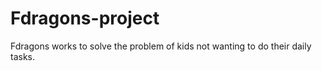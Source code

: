 # Fdragons-project
 Fdragons works to solve the problem of kids not wanting to do their daily tasks.

